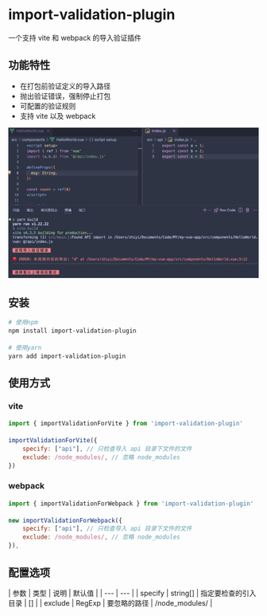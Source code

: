 # import-validation-plugin

一个支持 vite 和 webpack 的导入验证插件

## 功能特性

- 在打包前验证定义的导入路径
- 抛出验证错误，强制停止打包
- 可配置的验证规则
- 支持 vite 以及 webpack

![import check](image.png)

## 安装

```bash
# 使用npm
npm install import-validation-plugin

# 使用yarn
yarn add import-validation-plugin
```

## 使用方式

### vite
```javascript
import { importValidationForVite } from 'import-validation-plugin'

importValidationForVite({
    specify: ["api"], // 只检查导入 api 目录下文件的文件
    exclude: /node_modules/, // 忽略 node_modules
})
```

### webpack
```javascript
import { importValidationForWebpack } from 'import-validation-plugin'

new importValidationForWebpack({
    specify: ["api"], // 只检查导入 api 目录下文件的文件
    exclude: /node_modules/, // 忽略 node_modules
}),
```

## 配置选项

| 参数 | 类型 | 说明 | 默认值 |
| --- | --- |
| specify | string[] | 指定要检查的引入目录 | [] |
| exclude | RegExp | 要忽略的路径 | /node_modules/ |

